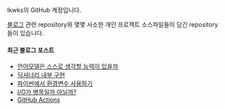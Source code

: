 lkwks의 GitHub 계정입니다.

[블로그](https://lkwks.github.io) 관련 repository와 몇몇 사소한 개인 프로젝트 소스파일들이 담긴 repository들이 있습니다.


#### 최근 블로그 포스트
<!-- BLOG-POST-LIST:START -->
- [언어모델은 스스로 생각할 능력이 있을까](https://lkwks.github.io/%EA%B8%B0%ED%83%80/2022/12/03/%EC%96%B8%EC%96%B4%EB%AA%A8%EB%8D%B8%EC%9D%80-%EC%8A%A4%EC%8A%A4%EB%A1%9C-%EC%83%9D%EA%B0%81%ED%95%A0-%EB%8A%A5%EB%A0%A5%EC%9D%B4-%EC%9E%88%EC%9D%84%EA%B9%8C.html)
- [딕셔너리 내부 구현](https://lkwks.github.io/python/2022/12/03/%EB%94%95%EC%85%94%EB%84%88%EB%A6%AC-%EB%82%B4%EB%B6%80-%EA%B5%AC%ED%98%84.html)
- [파이썬에서 환경변수 사용하기](https://lkwks.github.io/python/2022/12/01/%ED%8C%8C%EC%9D%B4%EC%8D%AC%EC%97%90%EC%84%9C-%ED%99%98%EA%B2%BD%EB%B3%80%EC%88%98-%EC%82%AC%EC%9A%A9%ED%95%98%EA%B8%B0.html)
- [I/O가 병목일까 아닐까?](https://lkwks.github.io/%EA%B8%B0%ED%83%80/2022/11/28/IO-%EB%B3%91%EB%AA%A9.html)
- [GitHub Actions](https://lkwks.github.io/github/2022/11/28/GitHub-Action.html)
<!-- BLOG-POST-LIST:END -->
  
<!--![Top Langs](https://github-readme-stats.vercel.app/api/top-langs/?username=lkwks)-->
